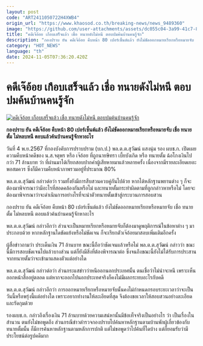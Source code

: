 ```yaml
---
layout: post
code: "ART2411050722H4XWB4"
origin_url: "https://www.khaosod.co.th/breaking-news/news_9489360"
image: "https://github.com/user-attachments/assets/dc055c04-3a99-41c7-8f57-6e6254f23e5d"
title: "คดีเจ๊อ้อย เกือบเสร็จแล้ว เชื่อ ทนายดังไม่หนี ตอบปมค้นบ้านคนรู้จัก"
description: "กองปราบ ยัน คดีเจ๊อ้อย คืบหน้า 80 เปอร์เซ็นต์แล้ว ยังไม่ชัดออกหมายเรียกหรือหมายจับ เชื่อ ทนายตั้ม ไม่หลบหนี ตอบแล้วค้นบ้านคนรู้จักหาอะไร"
category: "HOT_NEWS"
language: "th"
date: 2024-11-05T07:36:20.420Z
---
```


# คดีเจ๊อ้อย เกือบเสร็จแล้ว เชื่อ ทนายดังไม่หนี ตอบปมค้นบ้านคนรู้จัก

[![คดีเจ๊อ้อย เกือบเสร็จแล้ว เชื่อ ทนายดังไม่หนี ตอบปมค้นบ้านคนรู้จัก](https://www.khaosod.co.th/wpapp/uploads/2024/11/Jae-Ois-case.jpg "คดีเจ๊อ้อย เกือบเสร็จแล้ว เชื่อ ทนายดังไม่หนี ตอบปมค้นบ้านคนรู้จัก")](https://www.khaosod.co.th/wpapp/uploads/2024/11/Jae-Ois-case.jpg)

**กองปราบ ยัน คดีเจ๊อ้อย คืบหน้า 80 เปอร์เซ็นต์แล้ว ยังไม่ชัดออกหมายเรียกหรือหมายจับ เชื่อ ทนายตั้ม ไม่หลบหนี ตอบแล้วค้นบ้านคนรู้จักหาอะไร**

วันที่ 4 พ.ย.2567 ที่กองบังคับการปราบปราม (บก.ป.) พล.ต.ต.สุวัฒน์ แสงนุ่ม รอง ผบช.ก. เปิดเผยความคืบหน้าคดีของ น.ส.จตุพร หรือ เจ๊อ้อย ที่ถูกนายษิทรา เบี้ยบังเกิด หรือ ทนายตั้ม ฉ้อโกงเงินไปกว่า 71 ล้านบาท ว่า ที่ผ่านมาได้เรียกสอบปากคำผู้เสียหายมาแล้วหลายครั้ง เนื่องจากมีรายละเอียดเยอะพอสมควร ซึ่งก็มีความคืบหน้าภาพรวมอยู่ที่ประมาณ 80%

พล.ต.ต.สุวัฒน์ กล่าวต่อว่า รวมทั้งยังมีการสืบสวนควบคู่กันไปด้วย หากได้หลักฐานพยานต่าง ๆ ก็จะต้องมาพิจารณาว่ามีอะไรที่สอดคล้องกันหรือไม่ และทนายตั้มกระทำผิดตามที่ถูกกล่าวหาหรือไม่ โดยจะต้องมาพิจารณาว่าจะดำเนินการอย่างไรที่จะนำตัวทนายตั้มเข้าสู่กระบวนการสอบสวน

กองปราบ ยัน คดีเจ๊อ้อย คืบหน้า 80 เปอร์เซ็นต์แล้ว ยังไม่ชัดออกหมายเรียกหรือหมายจับ เชื่อ ทนายตั้ม ไม่หลบหนี ตอบแล้วค้นบ้านคนรู้จักหาอะไร

พล.ต.ต.สุวัฒน์ กล่าวอีกว่า ส่วนจะเป็นหมายเรียกหรือหมายจับก็ต้องมาดูพฤติการณ์ในข้อหาต่าง ๆ มาประกอบด้วย หากหลักฐานใดขัดแย้งหรือไม่ชัดเจน ก็จะเรียกตัวเจ๊อ้อยมาสอบเพิ่มเติมอีกครั้ง

ผู้สื่อข่าวถามว่า ประเด็นเงิน 71 ล้านบาท ขณะนี้ถือว่าชัดเจนแล้วหรือไม่ พล.ต.ต.สุวัฒน์ กล่าวว่า ขณะนี้มีการสอบชัดเจนไปแล้วบางส่วน แต่ก็ยังมีสิ่งที่ต้องพิจารณาต่อ ซึ่งจนถึงขณะนี้ยังไม่ได้รับการประสานจากทนายตั้มว่าจะเข้ามาแสดงตัวแต่อย่างใด

พล.ต.ต.สุวัฒน์ กล่าวต่อว่า ส่วนกระแสข่าวว่าหนีออกนอกประเทศนั้น ตนเชื่อว่าไม่น่าจะหนี เพราะเห็นออกหน้าสื่ออยู่ตลอด แต่หากจะออกไปนอกประเทศจริงก็คงไม่มีผลกระทบอะไรกับคดี

พล.ต.ต.สุวัฒน์ กล่าวอีกว่า การออกหมายเรียกหรือหมายจับนั้นคงไม่กำหนดกรอบระยะเวลาว่าจะเป็นวันนี้หรือพรุ่งนี้แต่อย่างใด เพราะอยากทำงานให้ละเอียดที่สุด จึงต้องขอเวลาให้สอบสวนอย่างละเอียดและรัดกุมด้วย

รองผบช.ก. กล่าวถึงเรื่องเงิน 71 ล้านบาทด้วยความเสน่หานั้นมีข้อเท็จจริงเป็นอย่างไร ว่า เป็นเรื่องในสำนวน ตนยังไม่ขอพูดถึง ส่วนกรณีข่าวตำรวจกองปราบไปค้นหาหลักฐานตามบ้านพักผู้เกี่ยวข้องกับทนายตั้มนั้น ก็มีการค้นหาหลักฐานตามหลักการปกติ แต่ไม่ขอพูดว่าไปค้นที่ใดบ้าง แต่ก็ยอมรับว่ามีประโยชน์ต่อรูปคดีมาก